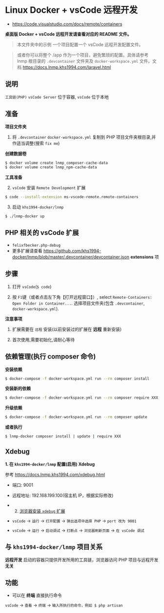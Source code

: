# Linux Docker + vsCode 远程开发

* https://code.visualstudio.com/docs/remote/containers

**桌面版 Docker + vsCode 远程开发请查看对应的 README 文件。**

> 本文件夹中的示例 一个项目配置一个 vsCode 远程开发配置文件。

> 或者你可以将整个 /app 作为一个项目，避免繁琐的配置。具体请参考 lnmp 根目录的 `.devcontainer` 文件夹及 `docker-workspace.yml` 文件。文档 https://docs.lnmp.khs1994.com/laravel.html

## 说明

`工具链(PHP)` `vsCode Server` 位于容器, `vsCode` 位于本地

## 准备

**项目文件夹**

1. 将 `.devcontainer` `docker-workspace.yml` 复制到 PHP 项目文件夹根目录,并作适当调整(搜索 `fix me`)

**创建数据卷**

```bash
$ docker volume create lnmp_composer-cache-data
$ docker volume create lnmp_npm-cache-data
```

**工具准备**

2. `vsCode` 安装 `Remote Development` 扩展

```bash
$ code --install-extension ms-vscode-remote.remote-containers
```

3. 启动 `khs1994-docker/lnmp`

```bash
$ ./lnmp-docker up
```

## PHP 相关的 vsCode 扩展

* `felixfbecker.php-debug`
* 更多扩展请查看 https://github.com/khs1994-docker/lnmp/blob/master/.devcontainer/devcontainer.json **extensions** 项

## 步骤

1. 打开 `vsCode`(`$ code`)

2. 按 `F1`键（或者点击左下角【打开远程窗口】）, select `Remote-Containers: Open Folder in Container...`. 选择项目文件夹(包含 `.devcontainer`, `docker-workspace.yml`).

**注意事项**

1. 扩展需要在 `远程` 安装(以前安装过的扩展在 **远程** 重新安装)

2. 首次使用,需要初始化,请耐心等待

## 依赖管理(执行 composer 命令)

**安装依赖**

```bash
$ docker-compose -f docker-workspace.yml run --rm composer install
```

**安装新的依赖**

```bash
$ docker-compose -f docker-workspace.yml run --rm composer require XXX
```

**升级依赖**

```bash
$ docker-compose -f docker-workspace.yml run --rm composer update
```

**或者执行**

```bash
$ lnmp-docker composer install | update | require XXX
```

## Xdebug

**1. 在 `khs1994-docker/lnmp` 配置(启用) Xdebug**

参考 https://docs.lnmp.khs1994.com/xdebug.html

* 端口: 9001
* 远程地址: 192.168.199.100(宿主机 IP，根据实际修改)

* 2. [浏览器安装 `xdebug` 扩展](https://docs.lnmp.khs1994.com/xdebug.html#%e6%b5%8f%e8%a7%88%e5%99%a8%e6%89%a9%e5%b1%95)
* `vsCode` -> `运行` -> `打开配置` -> `弹出选项中选择 PHP` -> `port 改为 9001`
* `vsCode` -> `运行` -> `启动调试` -> `打断点` -> `浏览器刷新页面` -> `在 vsCode 调试`

## 与 `khs1994-docker/lnmp` 项目关系

**远程开发** 启动的容器只提供开发所用的工具链，浏览器访问 PHP 项目与远程开发 **无关**

## 功能

* 可以在 **终端** 直接执行命令

`vsCode` -> `查看` -> `终端` -> `输入所执行的命令，例如 $ php artisan`
